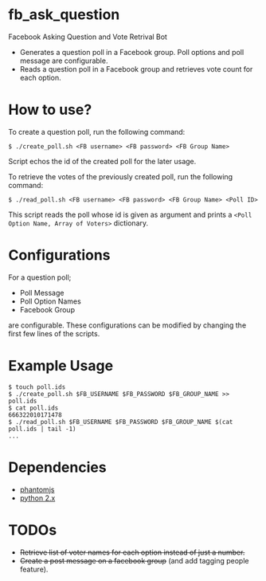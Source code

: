 # fb_ask_question
Facebook Asking Question and Vote Retrival Bot

- Generates a question poll in a Facebook group. Poll options and poll message are configurable.
- Reads a question poll in a Facebook group and retrieves vote count for each option.

# How to use?

To create a question poll, run the following command:
```
$ ./create_poll.sh <FB username> <FB password> <FB Group Name>
```

Script echos the id of the created poll for the later usage.

To retrieve the votes of the previously created poll, run the following command:
```
$ ./read_poll.sh <FB username> <FB password> <FB Group Name> <Poll ID>
```
This script reads the poll whose id is given as argument and prints a `<Poll Option Name, Array of Voters>` dictionary.

# Configurations

For a question poll;
- Poll Message
- Poll Option Names
- Facebook Group 

are configurable. These configurations can be modified by changing the first few lines of the scripts.

# Example Usage

```
$ touch poll.ids
$ ./create_poll.sh $FB_USERNAME $FB_PASSWORD $FB_GROUP_NAME >> poll.ids
$ cat poll.ids
666322010171478
$ ./read_poll.sh $FB_USERNAME $FB_PASSWORD $FB_GROUP_NAME $(cat poll.ids | tail -1)
...
```

# Dependencies

- [phantomjs](http://phantomjs.org/)
- [python 2.x](https://www.python.org/)

# TODOs

- ~~Retrieve list of voter names for each option instead of just a number.~~
- ~~Create a post message on a facebook group~~ (and add tagging people feature).



